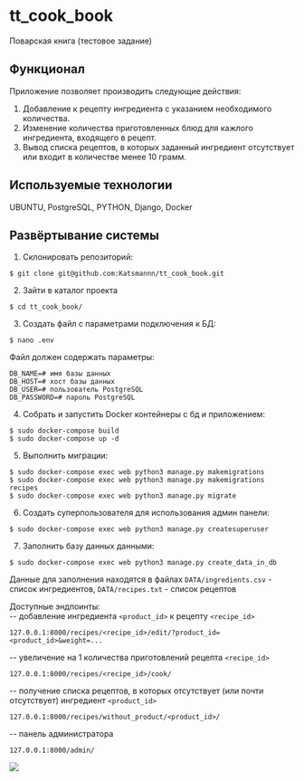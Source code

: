 # tt_cook_book
Поварская книга (тестовое задание)
## Функционал
Приложение позволяет производить следующие действия:
1. Добавление к рецепту ингредиента с указанием необходимого количества.
2. Изменение количества приготовленных блюд для кажлого ингредиента, входящего в рецепт.
3. Вывод списка рецептов, в которых заданный ингредиент отсутствует  или входит в количестве менее 10 грамм.
## Используемые технологии
UBUNTU, PostgreSQL, PYTHON, Django, Docker
## Развёртывание системы
1. Склонировать репозиторий:
```
$ git clone git@github.com:Katsmannn/tt_cook_book.git
```
2. Зайти в каталог проекта
```
$ cd tt_cook_book/
```
3. Создать файл с параметрами подключения к БД:
```
$ nano .env
```
Файл должен содержать параметры:
```
DB_NAME=# имя базы данных
DB_HOST=# хост базы данных
DB_USER=# пользователь PostgreSQL
DB_PASSWORD=# пароль PostgreSQL

```
4. Собрать и запустить Docker контейнеры с бд и приложением:
```
$ sudo docker-compose build
$ sudo docker-compose up -d
```
5. Выполнить миграции:
```
$ sudo docker-compose exec web python3 manage.py makemigrations
$ sudo docker-compose exec web python3 manage.py makemigrations recipes
$ sudo docker-compose exec web python3 manage.py migrate
```
6. Создать суперпользователя для использования админ  панели:
```
$ sudo docker-compose exec web python3 manage.py createsuperuser
```
7. Заполнить базу данных данными:
```
$ sudo docker-compose exec web python3 manage.py create_data_in_db
```
Данные для заполнения находятся в файлах `DATA/ingredients.csv` - список ингредиентов, `DATA/recipes.txt` - список рецептов

Доступные эндпоинты:  
-- добавление ингредиента `<product_id>` к рецепту `<recipe_id>`
```
127.0.0.1:8000/recipes/<recipe_id>/edit/?product_id=<product_id>&weight=...
```
-- увеличение на 1 количества приготовлений рецепта `<recipe_id>`
```
127.0.0.1:8000/recipes/<recipe_id>/cook/
```
-- получение списка рецептов, в которых отсутствует (или почти отсутствует) ингредиент `<product_id>`
```
127.0.0.1:8000/recipes/without_product/<product_id>/
```
-- панель администратора
```
127.0.0.1:8000/admin/
```

![](https://img.shields.io/github/languages/count/katsmannn/tt_cook_book)